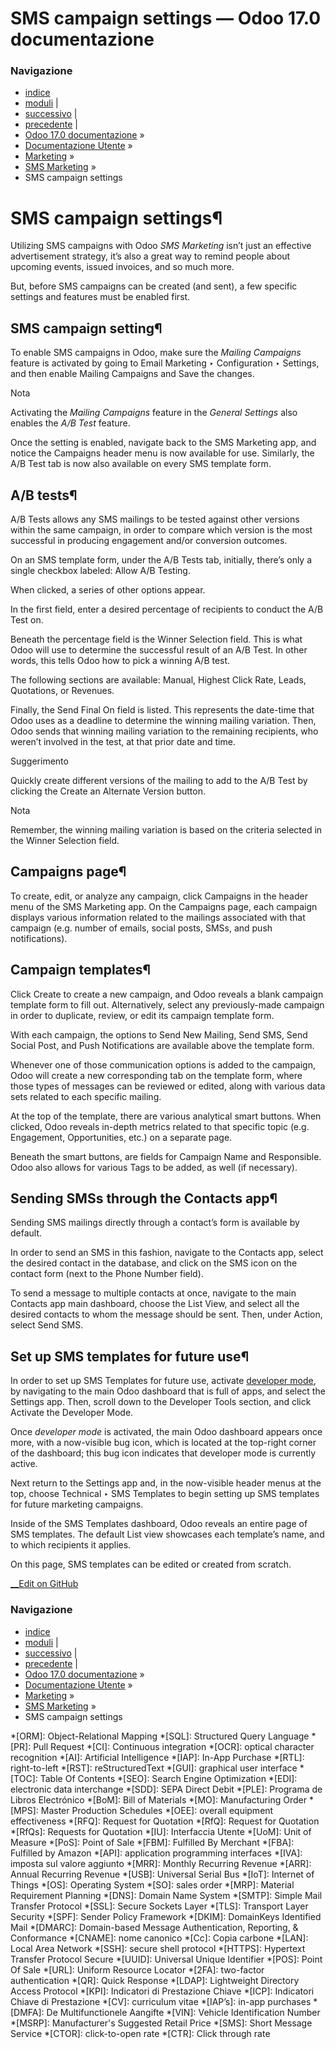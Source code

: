 # SMS campaign settings — Odoo 17.0 documentazione

### Navigazione

  * [indice](../../../genindex.html "Indice generale")
  * [moduli](../../../py-modindex.html "Indice del modulo Python") |
  * [successivo](mailing_lists_blacklists.html "Mailing lists and blacklists") |
  * [precedente](sms_analysis.html "SMS analysis") |
  * [Odoo 17.0 documentazione](../../../index-2.html) »
  * [Documentazione Utente](../../../applications.html) »
  * [Marketing](../../marketing.html) »
  * [SMS Marketing](../sms_marketing.html) »
  * SMS campaign settings



# SMS campaign settings¶

Utilizing SMS campaigns with Odoo _SMS Marketing_ isn’t just an effective advertisement strategy, it’s also a great way to remind people about upcoming events, issued invoices, and so much more.

But, before SMS campaigns can be created (and sent), a few specific settings and features must be enabled first.

## SMS campaign setting¶

To enable SMS campaigns in Odoo, make sure the _Mailing Campaigns_ feature is activated by going to Email Marketing ‣ Configuration ‣ Settings, and then enable Mailing Campaigns and Save the changes.

Nota

Activating the _Mailing Campaigns_ feature in the _General Settings_ also enables the _A/B Test_ feature.

Once the setting is enabled, navigate back to the SMS Marketing app, and notice the Campaigns header menu is now available for use. Similarly, the A/B Test tab is now also available on every SMS template form.

## A/B tests¶

A/B Tests allows any SMS mailings to be tested against other versions within the same campaign, in order to compare which version is the most successful in producing engagement and/or conversion outcomes.

On an SMS template form, under the A/B Tests tab, initially, there’s only a single checkbox labeled: Allow A/B Testing.

When clicked, a series of other options appear.

In the first field, enter a desired percentage of recipients to conduct the A/B Test on.

Beneath the percentage field is the Winner Selection field. This is what Odoo will use to determine the successful result of an A/B Test. In other words, this tells Odoo how to pick a winning A/B test.

The following sections are available: Manual, Highest Click Rate, Leads, Quotations, or Revenues.

Finally, the Send Final On field is listed. This represents the date-time that Odoo uses as a deadline to determine the winning mailing variation. Then, Odoo sends that winning mailing variation to the remaining recipients, who weren’t involved in the test, at that prior date and time.

Suggerimento

Quickly create different versions of the mailing to add to the A/B Test by clicking the Create an Alternate Version button.

Nota

Remember, the winning mailing variation is based on the criteria selected in the Winner Selection field.

## Campaigns page¶

To create, edit, or analyze any campaign, click Campaigns in the header menu of the SMS Marketing app. On the Campaigns page, each campaign displays various information related to the mailings associated with that campaign (e.g. number of emails, social posts, SMSs, and push notifications).

## Campaign templates¶

Click Create to create a new campaign, and Odoo reveals a blank campaign template form to fill out. Alternatively, select any previously-made campaign in order to duplicate, review, or edit its campaign template form.

With each campaign, the options to Send New Mailing, Send SMS, Send Social Post, and Push Notifications are available above the template form.

Whenever one of those communication options is added to the campaign, Odoo will create a new corresponding tab on the template form, where those types of messages can be reviewed or edited, along with various data sets related to each specific mailing.

At the top of the template, there are various analytical smart buttons. When clicked, Odoo reveals in-depth metrics related to that specific topic (e.g. Engagement, Opportunities, etc.) on a separate page.

Beneath the smart buttons, are fields for Campaign Name and Responsible. Odoo also allows for various Tags to be added, as well (if necessary).

## Sending SMSs through the Contacts app¶

Sending SMS mailings directly through a contact’s form is available by default.

In order to send an SMS in this fashion, navigate to the Contacts app, select the desired contact in the database, and click on the SMS icon on the contact form (next to the Phone Number field).

To send a message to multiple contacts at once, navigate to the main Contacts app main dashboard, choose the List View, and select all the desired contacts to whom the message should be sent. Then, under Action, select Send SMS.

## Set up SMS templates for future use¶

In order to set up SMS Templates for future use, activate [developer mode](../../general/developer_mode.html#developer-mode), by navigating to the main Odoo dashboard that is full of apps, and select the Settings app. Then, scroll down to the Developer Tools section, and click Activate the Developer Mode.

Once _developer mode_ is activated, the main Odoo dashboard appears once more, with a now-visible bug icon, which is located at the top-right corner of the dashboard; this bug icon indicates that developer mode is currently active.

Next return to the Settings app and, in the now-visible header menus at the top, choose Technical ‣ SMS Templates to begin setting up SMS templates for future marketing campaigns.

Inside of the SMS Templates dashboard, Odoo reveals an entire page of SMS templates. The default List view showcases each template’s name, and to which recipients it applies.

On this page, SMS templates can be edited or created from scratch.

[ __Edit on GitHub](https://github.com/odoo/documentation/edit/17.0/content/applications/marketing/sms_marketing/marketing_campaigns.rst)

### Navigazione

  * [indice](../../../genindex.html "Indice generale")
  * [moduli](../../../py-modindex.html "Indice del modulo Python") |
  * [successivo](mailing_lists_blacklists.html "Mailing lists and blacklists") |
  * [precedente](sms_analysis.html "SMS analysis") |
  * [Odoo 17.0 documentazione](../../../index-2.html) »
  * [Documentazione Utente](../../../applications.html) »
  * [Marketing](../../marketing.html) »
  * [SMS Marketing](../sms_marketing.html) »
  * SMS campaign settings


  *[ORM]: Object-Relational Mapping
  *[SQL]: Structured Query Language
  *[PR]: Pull Request
  *[CI]: Continuous integration
  *[OCR]: optical character recognition
  *[AI]: Artificial Intelligence
  *[IAP]: In-App Purchase
  *[RTL]: right-to-left
  *[RST]: reStructuredText
  *[GUI]: graphical user interface
  *[TOC]: Table Of Contents
  *[SEO]: Search Engine Optimization
  *[EDI]: electronic data interchange
  *[SDD]: SEPA Direct Debit
  *[PLE]: Programa de Libros Electrónico
  *[BoM]: Bill of Materials
  *[MO]: Manufacturing Order
  *[MPS]: Master Production Schedules
  *[OEE]: overall equipment effectiveness
  *[RFQ]: Request for Quotation
  *[RfQ]: Request for Quotation
  *[RfQs]: Requests for Quotation
  *[IU]: Interfaccia Utente
  *[UoM]: Unit of Measure
  *[PoS]: Point of Sale
  *[FBM]: Fulfilled By Merchant
  *[FBA]: Fulfilled by Amazon
  *[API]: application programming interfaces
  *[IVA]: imposta sul valore aggiunto
  *[MRR]: Monthly Recurring Revenue
  *[ARR]: Annual Recurring Revenue
  *[USB]: Universal Serial Bus
  *[IoT]: Internet of Things
  *[OS]: Operating System
  *[SO]: sales order
  *[MRP]: Material Requirement Planning
  *[DNS]: Domain Name System
  *[SMTP]: Simple Mail Transfer Protocol
  *[SSL]: Secure Sockets Layer
  *[TLS]: Transport Layer Security
  *[SPF]: Sender Policy Framework
  *[DKIM]: DomainKeys Identified Mail
  *[DMARC]: Domain-based Message Authentication, Reporting, & Conformance
  *[CNAME]: nome canonico
  *[Cc]: Copia carbone
  *[LAN]: Local Area Network
  *[SSH]: secure shell protocol
  *[HTTPS]: Hypertext Transfer Protocol Secure
  *[UUID]: Universal Unique Identifier
  *[POS]: Point Of Sale
  *[URL]: Uniform Resource Locator
  *[2FA]: two-factor authentication
  *[QR]: Quick Response
  *[LDAP]: Lightweight Directory Access Protocol
  *[KPI]: Indicatori di Prestazione Chiave
  *[ICP]: Indicatori Chiave di Prestazione
  *[CV]: curriculum vitae
  *[IAP’s]: in-app purchases
  *[DMFA]: De Multifunctionele Aangifte
  *[VIN]: Vehicle Identification Number
  *[MSRP]: Manufacturer's Suggested Retail Price
  *[SMS]: Short Message Service
  *[CTOR]: click-to-open rate
  *[CTR]: Click through rate
